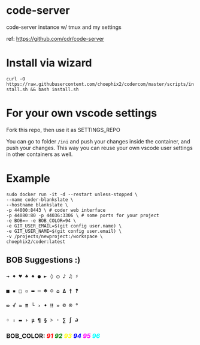# code-server
code-server instance w/ tmux and my settings 

ref: https://github.com/cdr/code-server

# Install via wizard

`curl -O https://raw.githubusercontent.com/choephix2/codercom/master/scripts/install.sh && bash install.sh`

# For your own vscode settings

Fork this repo, then use it as SETTINGS_REPO

You can go to folder `/ini` and push your changes inside the container, and push your changes.
This way you can reuse your own vscode user settings in other containers as well.

# Example

```
sudo docker run -it -d --restart unless-stopped \
--name coder-blankslate \
--hostname blankslate \
-p 44000:8443 \ # coder web interface
-p 44080:80 -p 44036:3306 \ # some ports for your project
-e BOB=→ -e BOB_COLOR=94 \
-e GIT_USER_EMAIL=$(git config user.name) \
-e GIT_USER_NAME=$(git config user.email) \
-v /projects/newproject:/workspace \
choephix2/coder:latest
```

## BOB Suggestions :)
### `→ ♦ ♥ ♣ ♠ ● ► ◊ ○ ♪ ♫ ♯`
### `■ ▪ □ ▫ ▬ ─ ☻ ☺ ⌂ ∆ † ‽`
### `∞ √ ≈ ≡ └ › • ‼ » © ® °`
### `◦ ꞊ ▬ › µ ¶ § ˃ · ∑ ∫ ∂`
### BOB_COLOR: *<span style="color:red">91</span> <span style="color:green">92</span> <span style="color:yellow">93</span> <span style="color:blue">94</span> <span style="color:magenta">95</span> <span style="color:cyan">96</span>*
